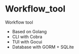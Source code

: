 # Workflow_tool
Workflow tool

- Based on Golang
- CLI with Cobra
- TUI with Gocui
- Database with GORM + SQLite